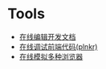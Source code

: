 # Tools
- [在线编辑开发文档](https://stackedit.io)  
- [在线调试前端代码(plnkr)](http://plnkr.co)  
- [在线模拟多种浏览器](http://www.browserstack.com) 

